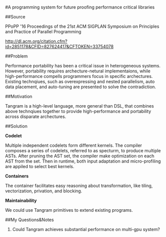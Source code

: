 #A programming system for future proofing performance critical libraries

##Source

PPoPP '16 Proceedings of the 21st ACM SIGPLAN Symposium on Principles and Practice of Parallel Programming

http://dl.acm.org/citation.cfm?id=2851178&CFID=827624417&CFTOKEN=33754078

##Problem

Performance portability has been a critical issue in heterogeneous systems. However, portability requires archecture-netural implementaions, while high-performance compells programmers focus in specific archectures. Existing technqiues, such as overexpressing and nested parallelism, auto data placement, and auto-tuning are presented to solve the contradiction.

##Motivation

Tangram is a high-level language, more general than DSL, that combines above technqiues together to provide high-performance and portability across disparate archectures. 

##Solution

**Codelet**

Multiple independent codelets form different kernels. The compiler composes a series of codelets, referred to as specturm, to produce multiple ASTs. After pruning the AST set, the compiler make optimization on each AST from the set. Then in runtime, both input adaptation and micro-profiling are appiled to select best kernels.

**Containers**

The container facilitates easy reasoning about transformation, like tiling, vectorization, privation, and blocking.

**Maintainability**

We could use Tangram primitives to extend existing programs.

##My Questions&Notes

1. Could Tangram achieves substantial performance on multi-gpu system?